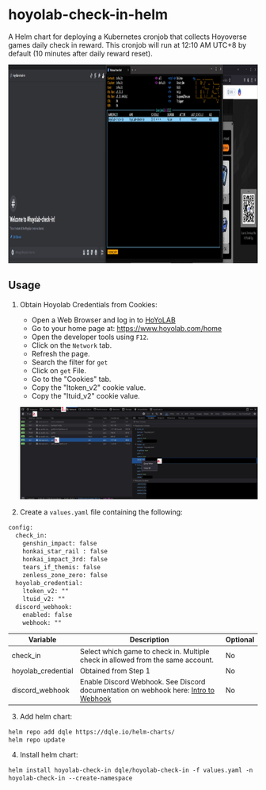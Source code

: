 # hoyolab-check-in-helm
A Helm chart for deploying a Kubernetes cronjob that collects Hoyoverse games daily check in reward. This cronjob will run at 12:10 AM UTC+8 by default (10 minutes after daily reward reset).

<img src="./repo_media/demo.gif" height="400"/>

## Usage

1. Obtain Hoyolab Credentials from Cookies:
    - Open a Web Browser and log in to [HoYoLAB](https://www.hoyolab.com/)
    - Go to your home page at: https://www.hoyolab.com/home
    - Open the developer tools using `F12`.
    - Click on the `Network` tab.
    - Refresh the page.
    - Search the filter for `get`
    - Click on `get` File.
    - Go to the "Cookies" tab.
    - Copy the "ltoken_v2" cookie value.
    - Copy the "ltuid_v2" cookie value.

    ![hoyolab_cookies](./repo_media/hoyolab_cookies.jpg)

2. Create a `values.yaml` file containing the following:

```
config:
  check_in:
    genshin_impact: false
    honkai_star_rail : false
    honkai_impact_3rd: false
    tears_if_themis: false
    zenless_zone_zero: false
  hoyolab_credential:
    ltoken_v2: ""
    ltuid_v2: ""
  discord_webhook:
    enabled: false 
    webhook: ""
```
| Variable             | Description                                                                                                                                                       | Optional |
| -------------------- | ----------------------------------------------------------------------------------------------------------------------------------------------------------------- | -------- |
| check_in             | Select which game to check in. Multiple check in allowed from the same account.                                                                                   | No       |
| hoyolab_credential   | Obtained from Step 1                                                                                                                                              | No       | 
| discord_webhook      | Enable Discord Webhook. See Discord documentation on webhook here: [Intro to Webhook](https://support.discord.com/hc/en-us/articles/228383668-Intro-to-Webhooks)  | No       |

3. Add helm chart:

```
helm repo add dqle https://dqle.io/helm-charts/
helm repo update
```

4. Install helm chart:
```
helm install hoyolab-check-in dqle/hoyolab-check-in -f values.yaml -n hoyolab-check-in --create-namespace
```
